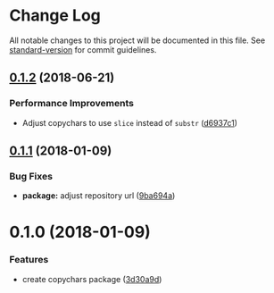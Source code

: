 # Change Log

All notable changes to this project will be documented in this file. See [standard-version](https://github.com/conventional-changelog/standard-version) for commit guidelines.

<a name="0.1.2"></a>
## [0.1.2](https://github.com/dcos-labs/copychars/compare/v0.1.1...v0.1.2) (2018-06-21)


### Performance Improvements

* Adjust copychars to use `slice` instead of `substr` ([d6937c1](https://github.com/dcos-labs/copychars/commit/d6937c1))



<a name="0.1.1"></a>
## [0.1.1](https://github.com/dcos-labs/copychars/compare/v0.1.0...v0.1.1) (2018-01-09)


### Bug Fixes

* **package:** adjust repository url ([9ba694a](https://github.com/dcos-labs/copychars/commit/9ba694a))



<a name="0.1.0"></a>
# 0.1.0 (2018-01-09)


### Features

* create copychars package ([3d30a9d](https://github.com/dcos-labs/copystr/commit/3d30a9d))
